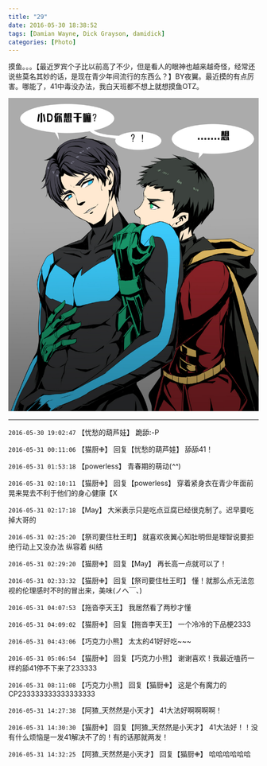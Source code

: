 ```yaml
---
title: "29"
date: 2016-05-30 18:38:52
tags: [Damian Wayne, Dick Grayson, damidick]
categories: [Photo]
---
```


<p>摸鱼。。。【最近罗宾个子比以前高了不少，但是看人的眼神也越来越奇怪，经常还说些莫名其妙的话，是现在青少年间流行的东西么？】BY夜翼。最近摸的有点厉害。哪能了，41中毒没办法，我白天班都不想上就想摸鱼OTZ。</p>

![](https://raw.githubusercontent.com/alicewish/meowchain247/master/img_cVZNdzJtQk9JV2ZpQlhEejFOeTM5V0JnTDBUUFR0TExQazBySGpHV3Z4WTJ0Ny94bng0aXlnPT0.jpg)

---

`2016-05-30 19:02:47` 【忧愁的葫芦娃】 跪舔:-P

`2016-05-31 00:11:06` 【猫厨✙】 回复【忧愁的葫芦娃】 舔舔41！

`2016-05-31 01:53:18` 【powerless】 青春期的萌动(*^^*)

`2016-05-31 02:10:11` 【猫厨✙】 回复【powerless】 穿着紧身衣在青少年面前晃来晃去不利于他们的身心健康【X

`2016-05-31 02:17:18` 【May】 大米表示只是吃点豆腐已经很克制了。迟早要吃掉大哥的

`2016-05-31 02:25:20` 【祭司要住杜王町】 就喜欢夜翼心知肚明但是理智说要拒绝行动上又没办法 纵容着 纠结

`2016-05-31 02:29:20` 【猫厨✙】 回复【May】 再长高一点就可以了！

`2016-05-31 02:33:32` 【猫厨✙】 回复【祭司要住杜王町】 懂！就那么点无法忽视的伦理感时不时的冒出来，美味(ノへ￣、)

`2016-05-31 04:07:53` 【拖沓李天王】 我居然看了两秒才懂

`2016-05-31 04:09:02` 【猫厨✙】 回复【拖沓李天王】 一个冷冷的下品梗2333

`2016-05-31 04:43:06` 【巧克力小熊】 太太的41好好吃~~~

`2016-05-31 05:06:54` 【猫厨✙】 回复【巧克力小熊】 谢谢喜欢！我最近嗑药一样的舔41停不下来了233333

`2016-05-31 08:11:08` 【巧克力小熊】 回复【猫厨✙】 这是个有魔力的CP233333333333333333

`2016-05-31 14:27:38` 【阿猹\_天然然是小天才】 41大法好啊啊啊啊！

`2016-05-31 14:30:30` 【猫厨✙】 回复【阿猹\_天然然是小天才】 41大法好！！没有什么烦恼是一发41解决不了的！有的话那就两发！

`2016-05-31 14:32:25` 【阿猹\_天然然是小天才】 回复【猫厨✙】 哈哈哈哈哈哈
